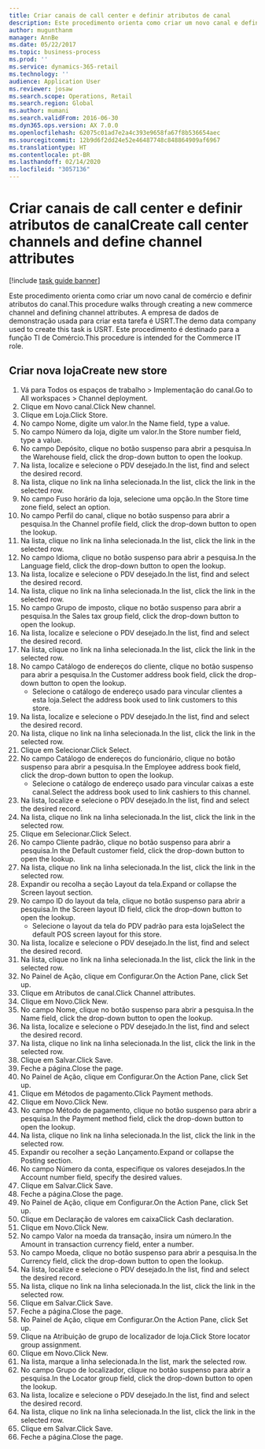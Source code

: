 ```yaml
---
title: Criar canais de call center e definir atributos de canal
description: Este procedimento orienta como criar um novo canal e definir atributos do canal.
author: mugunthanm
manager: AnnBe
ms.date: 05/22/2017
ms.topic: business-process
ms.prod: ''
ms.service: dynamics-365-retail
ms.technology: ''
audience: Application User
ms.reviewer: josaw
ms.search.scope: Operations, Retail
ms.search.region: Global
ms.author: mumani
ms.search.validFrom: 2016-06-30
ms.dyn365.ops.version: AX 7.0.0
ms.openlocfilehash: 62075c01ad7e2a4c393e9658fa67f8b536654aec
ms.sourcegitcommit: 12b9d6f2dd24e52e46487748c848864909af6967
ms.translationtype: HT
ms.contentlocale: pt-BR
ms.lasthandoff: 02/14/2020
ms.locfileid: "3057136"
---
```

# <a name="create-call-center-channels-and-define-channel-attributes"></a><span data-ttu-id="4495c-103">Criar canais de call center e definir atributos de canal</span><span class="sxs-lookup"><span data-stu-id="4495c-103">Create call center channels and define channel attributes</span></span>

[!include [task guide banner](../includes/task-guide-banner.md)]

<span data-ttu-id="4495c-104">Este procedimento orienta como criar um novo canal de comércio e definir atributos do canal.</span><span class="sxs-lookup"><span data-stu-id="4495c-104">This procedure walks through creating a new commerce channel and defining channel attributes.</span></span> <span data-ttu-id="4495c-105">A empresa de dados de demonstração usada para criar esta tarefa é USRT.</span><span class="sxs-lookup"><span data-stu-id="4495c-105">The demo data company used to create this task is USRT.</span></span> <span data-ttu-id="4495c-106">Este procedimento é destinado para a função TI de Comércio.</span><span class="sxs-lookup"><span data-stu-id="4495c-106">This procedure is intended for the Commerce IT role.</span></span>


## <a name="create-new-store"></a><span data-ttu-id="4495c-107">Criar nova loja</span><span class="sxs-lookup"><span data-stu-id="4495c-107">Create new store</span></span>
1. <span data-ttu-id="4495c-108">Vá para Todos os espaços de trabalho > Implementação do canal.</span><span class="sxs-lookup"><span data-stu-id="4495c-108">Go to All workspaces > Channel deployment.</span></span>
2. <span data-ttu-id="4495c-109">Clique em Novo canal.</span><span class="sxs-lookup"><span data-stu-id="4495c-109">Click New channel.</span></span>
3. <span data-ttu-id="4495c-110">Clique em Loja.</span><span class="sxs-lookup"><span data-stu-id="4495c-110">Click Store.</span></span>
4. <span data-ttu-id="4495c-111">No campo Nome, digite um valor.</span><span class="sxs-lookup"><span data-stu-id="4495c-111">In the Name field, type a value.</span></span>
5. <span data-ttu-id="4495c-112">No campo Número da loja, digite um valor.</span><span class="sxs-lookup"><span data-stu-id="4495c-112">In the Store number field, type a value.</span></span>
6. <span data-ttu-id="4495c-113">No campo Depósito, clique no botão suspenso para abrir a pesquisa.</span><span class="sxs-lookup"><span data-stu-id="4495c-113">In the Warehouse field, click the drop-down button to open the lookup.</span></span>
7. <span data-ttu-id="4495c-114">Na lista, localize e selecione o PDV desejado.</span><span class="sxs-lookup"><span data-stu-id="4495c-114">In the list, find and select the desired record.</span></span>
8. <span data-ttu-id="4495c-115">Na lista, clique no link na linha selecionada.</span><span class="sxs-lookup"><span data-stu-id="4495c-115">In the list, click the link in the selected row.</span></span>
9. <span data-ttu-id="4495c-116">No campo Fuso horário da loja, selecione uma opção.</span><span class="sxs-lookup"><span data-stu-id="4495c-116">In the Store time zone field, select an option.</span></span>
10. <span data-ttu-id="4495c-117">No campo Perfil do canal, clique no botão suspenso para abrir a pesquisa.</span><span class="sxs-lookup"><span data-stu-id="4495c-117">In the Channel profile field, click the drop-down button to open the lookup.</span></span>
11. <span data-ttu-id="4495c-118">Na lista, clique no link na linha selecionada.</span><span class="sxs-lookup"><span data-stu-id="4495c-118">In the list, click the link in the selected row.</span></span>
12. <span data-ttu-id="4495c-119">No campo Idioma, clique no botão suspenso para abrir a pesquisa.</span><span class="sxs-lookup"><span data-stu-id="4495c-119">In the Language field, click the drop-down button to open the lookup.</span></span>
13. <span data-ttu-id="4495c-120">Na lista, localize e selecione o PDV desejado.</span><span class="sxs-lookup"><span data-stu-id="4495c-120">In the list, find and select the desired record.</span></span>
14. <span data-ttu-id="4495c-121">Na lista, clique no link na linha selecionada.</span><span class="sxs-lookup"><span data-stu-id="4495c-121">In the list, click the link in the selected row.</span></span>
15. <span data-ttu-id="4495c-122">No campo Grupo de imposto, clique no botão suspenso para abrir a pesquisa.</span><span class="sxs-lookup"><span data-stu-id="4495c-122">In the Sales tax group field, click the drop-down button to open the lookup.</span></span>
16. <span data-ttu-id="4495c-123">Na lista, localize e selecione o PDV desejado.</span><span class="sxs-lookup"><span data-stu-id="4495c-123">In the list, find and select the desired record.</span></span>
17. <span data-ttu-id="4495c-124">Na lista, clique no link na linha selecionada.</span><span class="sxs-lookup"><span data-stu-id="4495c-124">In the list, click the link in the selected row.</span></span>
18. <span data-ttu-id="4495c-125">No campo Catálogo de endereços do cliente, clique no botão suspenso para abrir a pesquisa.</span><span class="sxs-lookup"><span data-stu-id="4495c-125">In the Customer address book field, click the drop-down button to open the lookup.</span></span>
    * <span data-ttu-id="4495c-126">Selecione o catálogo de endereço usado para vincular clientes a esta loja.</span><span class="sxs-lookup"><span data-stu-id="4495c-126">Select the address book used to link customers to this store.</span></span>  
19. <span data-ttu-id="4495c-127">Na lista, localize e selecione o PDV desejado.</span><span class="sxs-lookup"><span data-stu-id="4495c-127">In the list, find and select the desired record.</span></span>
20. <span data-ttu-id="4495c-128">Na lista, clique no link na linha selecionada.</span><span class="sxs-lookup"><span data-stu-id="4495c-128">In the list, click the link in the selected row.</span></span>
21. <span data-ttu-id="4495c-129">Clique em Selecionar.</span><span class="sxs-lookup"><span data-stu-id="4495c-129">Click Select.</span></span>
22. <span data-ttu-id="4495c-130">No campo Catálogo de endereços do funcionário, clique no botão suspenso para abrir a pesquisa.</span><span class="sxs-lookup"><span data-stu-id="4495c-130">In the Employee address book field, click the drop-down button to open the lookup.</span></span>
    * <span data-ttu-id="4495c-131">Selecione o catálogo de endereço usado para vincular caixas a este canal.</span><span class="sxs-lookup"><span data-stu-id="4495c-131">Select the address book used to link cashiers to this channel.</span></span>  
23. <span data-ttu-id="4495c-132">Na lista, localize e selecione o PDV desejado.</span><span class="sxs-lookup"><span data-stu-id="4495c-132">In the list, find and select the desired record.</span></span>
24. <span data-ttu-id="4495c-133">Na lista, clique no link na linha selecionada.</span><span class="sxs-lookup"><span data-stu-id="4495c-133">In the list, click the link in the selected row.</span></span>
25. <span data-ttu-id="4495c-134">Clique em Selecionar.</span><span class="sxs-lookup"><span data-stu-id="4495c-134">Click Select.</span></span>
26. <span data-ttu-id="4495c-135">No campo Cliente padrão, clique no botão suspenso para abrir a pesquisa.</span><span class="sxs-lookup"><span data-stu-id="4495c-135">In the Default customer field, click the drop-down button to open the lookup.</span></span>
27. <span data-ttu-id="4495c-136">Na lista, clique no link na linha selecionada.</span><span class="sxs-lookup"><span data-stu-id="4495c-136">In the list, click the link in the selected row.</span></span>
28. <span data-ttu-id="4495c-137">Expandir ou recolha a seção Layout da tela.</span><span class="sxs-lookup"><span data-stu-id="4495c-137">Expand or collapse the Screen layout section.</span></span>
29. <span data-ttu-id="4495c-138">No campo ID do layout da tela, clique no botão suspenso para abrir a pesquisa.</span><span class="sxs-lookup"><span data-stu-id="4495c-138">In the Screen layout ID field, click the drop-down button to open the lookup.</span></span>
    * <span data-ttu-id="4495c-139">Selecione o layout da tela do PDV padrão para esta loja</span><span class="sxs-lookup"><span data-stu-id="4495c-139">Select the default POS screen layout for this store.</span></span>  
30. <span data-ttu-id="4495c-140">Na lista, localize e selecione o PDV desejado.</span><span class="sxs-lookup"><span data-stu-id="4495c-140">In the list, find and select the desired record.</span></span>
31. <span data-ttu-id="4495c-141">Na lista, clique no link na linha selecionada.</span><span class="sxs-lookup"><span data-stu-id="4495c-141">In the list, click the link in the selected row.</span></span>
32. <span data-ttu-id="4495c-142">No Painel de Ação, clique em Configurar.</span><span class="sxs-lookup"><span data-stu-id="4495c-142">On the Action Pane, click Set up.</span></span>
33. <span data-ttu-id="4495c-143">Clique em Atributos de canal.</span><span class="sxs-lookup"><span data-stu-id="4495c-143">Click Channel attributes.</span></span>
34. <span data-ttu-id="4495c-144">Clique em Novo.</span><span class="sxs-lookup"><span data-stu-id="4495c-144">Click New.</span></span>
35. <span data-ttu-id="4495c-145">No campo Nome, clique no botão suspenso para abrir a pesquisa.</span><span class="sxs-lookup"><span data-stu-id="4495c-145">In the Name field, click the drop-down button to open the lookup.</span></span>
36. <span data-ttu-id="4495c-146">Na lista, localize e selecione o PDV desejado.</span><span class="sxs-lookup"><span data-stu-id="4495c-146">In the list, find and select the desired record.</span></span>
37. <span data-ttu-id="4495c-147">Na lista, clique no link na linha selecionada.</span><span class="sxs-lookup"><span data-stu-id="4495c-147">In the list, click the link in the selected row.</span></span>
38. <span data-ttu-id="4495c-148">Clique em Salvar.</span><span class="sxs-lookup"><span data-stu-id="4495c-148">Click Save.</span></span>
39. <span data-ttu-id="4495c-149">Feche a página.</span><span class="sxs-lookup"><span data-stu-id="4495c-149">Close the page.</span></span>
40. <span data-ttu-id="4495c-150">No Painel de Ação, clique em Configurar.</span><span class="sxs-lookup"><span data-stu-id="4495c-150">On the Action Pane, click Set up.</span></span>
41. <span data-ttu-id="4495c-151">Clique em Métodos de pagamento.</span><span class="sxs-lookup"><span data-stu-id="4495c-151">Click Payment methods.</span></span>
42. <span data-ttu-id="4495c-152">Clique em Novo.</span><span class="sxs-lookup"><span data-stu-id="4495c-152">Click New.</span></span>
43. <span data-ttu-id="4495c-153">No campo Método de pagamento, clique no botão suspenso para abrir a pesquisa.</span><span class="sxs-lookup"><span data-stu-id="4495c-153">In the Payment method field, click the drop-down button to open the lookup.</span></span>
44. <span data-ttu-id="4495c-154">Na lista, clique no link na linha selecionada.</span><span class="sxs-lookup"><span data-stu-id="4495c-154">In the list, click the link in the selected row.</span></span>
45. <span data-ttu-id="4495c-155">Expandir ou recolher a seção Lançamento.</span><span class="sxs-lookup"><span data-stu-id="4495c-155">Expand or collapse the Posting section.</span></span>
46. <span data-ttu-id="4495c-156">No campo Número da conta, especifique os valores desejados.</span><span class="sxs-lookup"><span data-stu-id="4495c-156">In the Account number field, specify the desired values.</span></span>
47. <span data-ttu-id="4495c-157">Clique em Salvar.</span><span class="sxs-lookup"><span data-stu-id="4495c-157">Click Save.</span></span>
48. <span data-ttu-id="4495c-158">Feche a página.</span><span class="sxs-lookup"><span data-stu-id="4495c-158">Close the page.</span></span>
49. <span data-ttu-id="4495c-159">No Painel de Ação, clique em Configurar.</span><span class="sxs-lookup"><span data-stu-id="4495c-159">On the Action Pane, click Set up.</span></span>
50. <span data-ttu-id="4495c-160">Clique em Declaração de valores em caixa</span><span class="sxs-lookup"><span data-stu-id="4495c-160">Click Cash declaration.</span></span>
51. <span data-ttu-id="4495c-161">Clique em Novo.</span><span class="sxs-lookup"><span data-stu-id="4495c-161">Click New.</span></span>
52. <span data-ttu-id="4495c-162">No campo Valor na moeda da transação, insira um número.</span><span class="sxs-lookup"><span data-stu-id="4495c-162">In the Amount in transaction currency field, enter a number.</span></span>
53. <span data-ttu-id="4495c-163">No campo Moeda, clique no botão suspenso para abrir a pesquisa.</span><span class="sxs-lookup"><span data-stu-id="4495c-163">In the Currency field, click the drop-down button to open the lookup.</span></span>
54. <span data-ttu-id="4495c-164">Na lista, localize e selecione o PDV desejado.</span><span class="sxs-lookup"><span data-stu-id="4495c-164">In the list, find and select the desired record.</span></span>
55. <span data-ttu-id="4495c-165">Na lista, clique no link na linha selecionada.</span><span class="sxs-lookup"><span data-stu-id="4495c-165">In the list, click the link in the selected row.</span></span>
56. <span data-ttu-id="4495c-166">Clique em Salvar.</span><span class="sxs-lookup"><span data-stu-id="4495c-166">Click Save.</span></span>
57. <span data-ttu-id="4495c-167">Feche a página.</span><span class="sxs-lookup"><span data-stu-id="4495c-167">Close the page.</span></span>
58. <span data-ttu-id="4495c-168">No Painel de Ação, clique em Configurar.</span><span class="sxs-lookup"><span data-stu-id="4495c-168">On the Action Pane, click Set up.</span></span>
59. <span data-ttu-id="4495c-169">Clique na Atribuição de grupo de localizador de loja.</span><span class="sxs-lookup"><span data-stu-id="4495c-169">Click Store locator group assignment.</span></span>
60. <span data-ttu-id="4495c-170">Clique em Novo.</span><span class="sxs-lookup"><span data-stu-id="4495c-170">Click New.</span></span>
61. <span data-ttu-id="4495c-171">Na lista, marque a linha selecionada.</span><span class="sxs-lookup"><span data-stu-id="4495c-171">In the list, mark the selected row.</span></span>
62. <span data-ttu-id="4495c-172">No campo Grupo de localizador, clique no botão suspenso para abrir a pesquisa.</span><span class="sxs-lookup"><span data-stu-id="4495c-172">In the Locator group field, click the drop-down button to open the lookup.</span></span>
63. <span data-ttu-id="4495c-173">Na lista, localize e selecione o PDV desejado.</span><span class="sxs-lookup"><span data-stu-id="4495c-173">In the list, find and select the desired record.</span></span>
64. <span data-ttu-id="4495c-174">Na lista, clique no link na linha selecionada.</span><span class="sxs-lookup"><span data-stu-id="4495c-174">In the list, click the link in the selected row.</span></span>
65. <span data-ttu-id="4495c-175">Clique em Salvar.</span><span class="sxs-lookup"><span data-stu-id="4495c-175">Click Save.</span></span>
66. <span data-ttu-id="4495c-176">Feche a página.</span><span class="sxs-lookup"><span data-stu-id="4495c-176">Close the page.</span></span>

